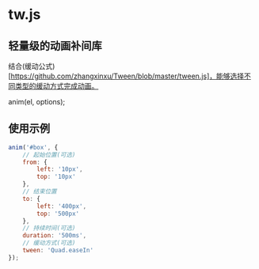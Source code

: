 # tw.js
## 轻量级的动画补间库

结合(缓动公式)[https://github.com/zhangxinxu/Tween/blob/master/tween.js]，能够选择不同类型的缓动方式完成动画。

anim(el, options);

## 使用示例
```javascript
anim('#box', {
	// 起始位置(可选)
	from: {
		left: '10px',
		top: '10px'
	},
	// 结束位置
	to: {
		left: '400px',
		top: '500px'
	},
	// 持续时间(可选)
	duration: '500ms',
	// 缓动方式(可选)
	tween: 'Quad.easeIn'
});
```
